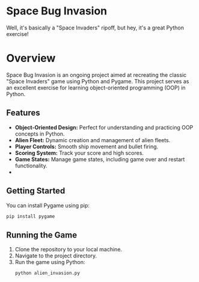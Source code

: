 ﻿# Space Bug Invasion

 Well, it's basically a "Space Invaders" ripoff, but hey, it's a great Python exercise!

# Overview

Space Bug Invasion is an ongoing project aimed at recreating the classic "Space Invaders" game using Python and Pygame. This project serves as an excellent exercise for learning object-oriented programming (OOP) in Python.

## Features

- **Object-Oriented Design:** Perfect for understanding and practicing OOP concepts in Python.
- **Alien Fleet:** Dynamic creation and management of alien fleets.
- **Player Controls:** Smooth ship movement and bullet firing.
- **Scoring System:** Track your score and high scores.
- **Game States:** Manage game states, including game over and restart functionality.
- 
## Getting Started

You can install Pygame using pip:

```bash
pip install pygame
```

##  Running the Game

1. Clone the repository to your local machine.
2. Navigate to the project directory.
3. Run the game using Python:
    ```bash
    python alien_invasion.py
    ```
